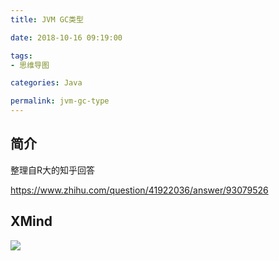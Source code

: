 ```yaml
---
title: JVM GC类型

date: 2018-10-16 09:19:00

tags:
- 思维导图

categories: Java

permalink: jvm-gc-type
---
```




## 简介

整理自R大的知乎回答

https://www.zhihu.com/question/41922036/answer/93079526



## XMind

![](/images/mindmapping-jvm-gc-type-01.png)